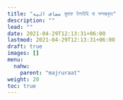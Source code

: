 ```yaml
---
title: "مضاف اليه মুদাফ ইলাইহি বা সম্মন্ধকৃত"
description: ""
lead: ""
date: 2021-04-29T12:13:31+06:00
lastmod: 2021-04-29T12:13:31+06:00
draft: true
images: []
menu: 
  nahw:
    parent: "majruraat"
weight: 20
toc: true
---
```



